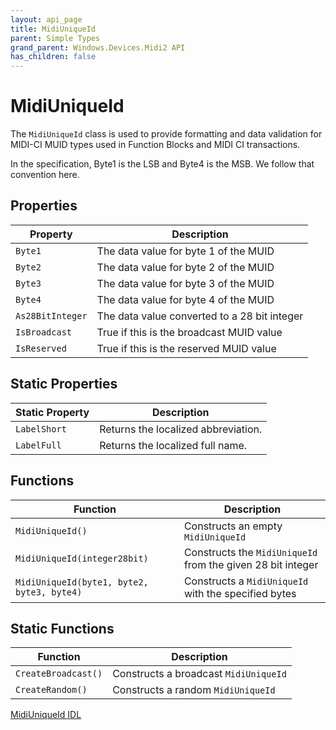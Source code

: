```yaml
---
layout: api_page
title: MidiUniqueId
parent: Simple Types
grand_parent: Windows.Devices.Midi2 API
has_children: false
---
```


# MidiUniqueId

The `MidiUniqueId` class is used to provide formatting and data validation for MIDI-CI MUID types used in Function Blocks and MIDI CI transactions.

In the specification, Byte1 is the LSB and Byte4 is the MSB. We follow that convention here.

## Properties

| Property | Description |
| --------------- | ----------- |
| `Byte1` | The data value for byte 1 of the MUID |
| `Byte2` | The data value for byte 2 of the MUID |
| `Byte3` | The data value for byte 3 of the MUID |
| `Byte4` | The data value for byte 4 of the MUID |
| `As28BitInteger` | The data value converted to a 28 bit integer |
| `IsBroadcast` | True if this is the  broadcast MUID value |
| `IsReserved` | True if this is the reserved MUID value |

## Static Properties

| Static Property | Description |
| --------------- | ----------- |
| `LabelShort` | Returns the localized abbreviation. |
| `LabelFull` | Returns the localized full name. |

## Functions

| Function | Description |
| --------------- | ----------- |
| `MidiUniqueId()` | Constructs an empty `MidiUniqueId` |
| `MidiUniqueId(integer28bit)` | Constructs the `MidiUniqueId` from the given 28 bit integer |
| `MidiUniqueId(byte1, byte2, byte3, byte4)` | Constructs a `MidiUniqueId` with the specified bytes |

## Static Functions

| Function | Description |
| --------------- | ----------- |
| `CreateBroadcast()` | Constructs a broadcast `MidiUniqueId` |
| `CreateRandom()` | Constructs a random `MidiUniqueId` |


[MidiUniqueId IDL](https://github.com/microsoft/MIDI/blob/main/src/api/Client/Midi2Client/MidiUniqueId.idl)
